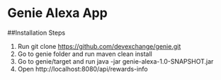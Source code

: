 # Genie Alexa App

##Installation Steps

1. Run git clone https://github.com/devexchange/genie.git
2. Go to genie folder and run maven clean install
3. Go to genie/target and run java -jar genie-alexa-1.0-SNAPSHOT.jar
4. Open http://localhost:8080/api/rewards-info
